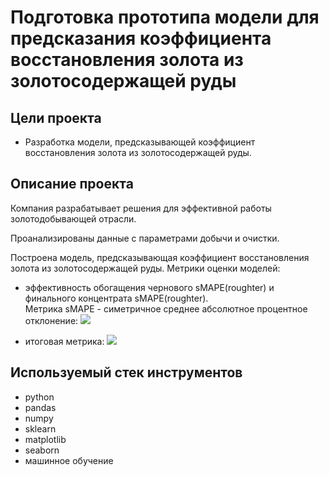 # Подготовка прототипа модели для предсказания коэффициента восстановления золота из золотосодержащей руды

## Цели проекта

- Разработка модели, предсказывающей коэффициент восстановления золота из золотосодержащей руды.

## Описание проекта

Компания разрабатывает решения для эффективной работы золотодобывающей отрасли.  

Проанализированы данные с параметрами добычи и очистки.  

Построена модель, предсказывающая коэффициент восстановления золота из золотосодержащей руды. Метрики оценки моделей:  

- эффективность обогащения чернового sMAPE(roughter) и финального концентрата sMAPE(roughter).  
Метрика sMAPE - симетричное среднее абсолютное процентное отклонение:
![](https://pictures.s3.yandex.net/resources/smape_1576238825.jpg)

- итоговая метрика:
![](https://pictures.s3.yandex.net/resources/_smape_1576238814.jpg)

## Используемый стек инструментов

- python
- pandas
- numpy
- sklearn
- matplotlib
- seaborn
- машинное обучение
